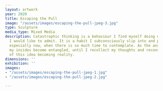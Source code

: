 ```yaml
---
layout: artwork
year: 2020
title: Escaping the Pull
image: "/assets/images/escaping-the-pull-jpeg-3.jpg"
type: Sculpture
media_type: Mixed Media
description: Catastrophic thinking is a behaviour I find myself doing more often than
  I would like to admit. It is a habit I subconsciously slip into and pull away from,
  especially now, when there is so much time to contemplate. As the anxiety rises,
  my insides become entangled, until I recollect my thoughts and reconsider the likelihood
  of this idea becoming reality.
dimensions: ''
exhibition: ''
images:
- "/assets/images/escaping-the-pull-jpeg-1.jpg"
- "/assets/images/escaping-the-pull-jpeg-2.jpg"

---
```

